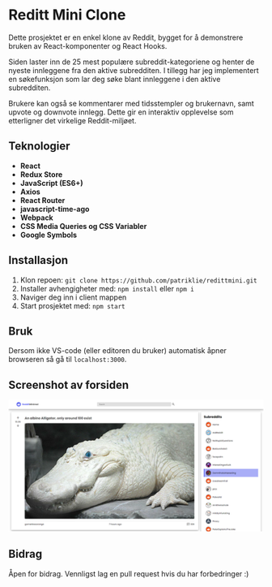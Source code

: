 # Reditt Mini Clone

Dette prosjektet er en enkel klone av Reddit, bygget for å demonstrere bruken av React-komponenter og React Hooks.

Siden laster inn de 25 mest populære subreddit-kategoriene og henter de nyeste innleggene fra den aktive subredditen. I tillegg har jeg implementert en søkefunksjon som lar deg søke blant innleggene i den aktive subredditen.

Brukere kan også se kommentarer med tidsstempler og brukernavn, samt upvote og downvote innlegg. Dette gir en interaktiv opplevelse som etterligner det virkelige Reddit-miljøet.

## Teknologier
- **React**
- **Redux Store**
- **JavaScript (ES6+)**
- **Axios**
- **React Router**
- **javascript-time-ago**
- **Webpack**
- **CSS Media Queries og CSS Variabler**
- **Google Symbols**

## Installasjon
1. Klon repoen: `git clone https://github.com/patriklie/redittmini.git`
2. Installer avhengigheter med: `npm install` eller `npm i`
3. Naviger deg inn i client mappen
4. Start prosjektet med: `npm start`

## Bruk
Dersom ikke VS-code (eller editoren du bruker) automatisk åpner browseren så gå til `localhost:3000`.

## Screenshot av forsiden
![Forside av prosjektet](images/minireddit_2.png)

## Bidrag
Åpen for bidrag. Vennligst lag en pull request hvis du har forbedringer :)
